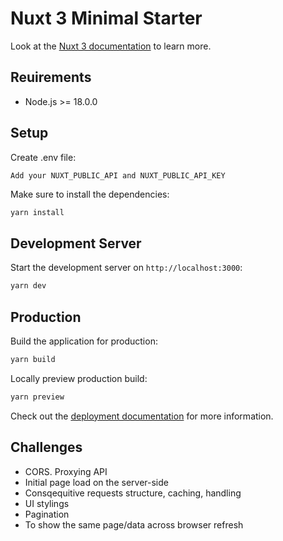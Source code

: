 # Nuxt 3 Minimal Starter

Look at the [Nuxt 3 documentation](https://nuxt.com/docs/getting-started/introduction) to learn more.

## Reuirements

- Node.js >= 18.0.0

## Setup

Create .env file:

```
Add your NUXT_PUBLIC_API and NUXT_PUBLIC_API_KEY
```

Make sure to install the dependencies:

```bash
yarn install
```

## Development Server

Start the development server on `http://localhost:3000`:

```bash
yarn dev
```

## Production

Build the application for production:

```bash
yarn build
```

Locally preview production build:

```bash
yarn preview
```

Check out the [deployment documentation](https://nuxt.com/docs/getting-started/deployment) for more information.

## Challenges

- CORS. Proxying API
- Initial page load on the server-side
- Consqequitive requests structure, caching, handling
- UI stylings
- Pagination
- To show the same page/data across browser refresh
